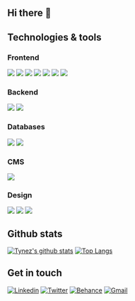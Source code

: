 ## Hi there 👋

<!--
**Tynez/Tynez** is a ✨ _special_ ✨ repository because its `README.md` (this file) appears on your GitHub profile.

Here are some ideas to get you started:

- 🔭 I’m currently working on ...
- 🌱 I’m currently learning ...
- 👯 I’m looking to collaborate on ...
- 🤔 I’m looking for help with ...
- 💬 Ask me about ...
- 📫 How to reach me: ...
- 😄 Pronouns: ...
- ⚡ Fun fact: ...
-->
## Technologies & tools
### Frontend
[![](https://img.shields.io/badge/HTML5-E34F26?style=flat&logo=html5&logoColor=white&color=E34F26)](#)
[![](https://img.shields.io/badge/CSS3-1572B6?style=flat&logo=html5&logoColor=white&color=1572B6)](#)
[![](https://img.shields.io/badge/Sass-CC6699?style=flat&logo=sass&logoColor=white&color=CC6699)](#)
[![](https://img.shields.io/badge/JavaScript-F7DF1E?style=flat&logo=javascript&logoColor=black&color=F7DF1E)](#)
[![](https://img.shields.io/badge/Typescript-007ACC?style=flat&logo=typescript&logoColor=white&color=007ACC)](#)
[![](https://img.shields.io/badge/Angular-DD0031?style=flat&logo=angular&logoColor=white&color=DD0031)](#)
[![](https://img.shields.io/badge/React-61DAFB?style=flat&logo=react&logoColor=white&color=61DAFB)](#)

### Backend 
[![](https://img.shields.io/badge/Node-339933?style=flat&logo=node.js&logoColor=white&color=339933)](#)
[![](https://img.shields.io/badge/NestJs-339933?style=flat&logo=nestjs&logoColor=white&color=ea2845)](#)

### Databases
[![](https://img.shields.io/badge/Mysql-4479A1?style=flat&logo=mysql&logoColor=white&color=4479A1)](#)
[![](https://img.shields.io/badge/MongoDB-47A248?style=flat&logo=mongodb&logoColor=white&color=47A248)](#)

### CMS
[![](https://img.shields.io/badge/Wordpress-21759B?style=flat&logo=wordpress&logoColor=white&color=21759B)](#)

### Design
[![](https://img.shields.io/badge/Photoshop-31A8FF?style=flat&logo=adobe-photoshop&logoColor=white&color=31A8FF)](#)
[![](https://img.shields.io/badge/Illustrator-FF9A00?style=flat&logo=adobe-illustrator&logoColor=white&color=FF9A00)](#)
[![](https://img.shields.io/badge/AdobeXD-FF26BE?style=flat&logo=adobe-xd&logoColor=white&color=FF26BE)](#)

## Github stats
[![Tynez's github stats](https://github-readme-stats.vercel.app/api?username=Tynez&show_icons=true)](https://github.com/anuraghazra/github-readme-stats)
[![Top Langs](https://github-readme-stats.vercel.app/api/top-langs/?username=tynez)](https://github.com/anuraghazra/github-readme-stats)


## Get in touch
[![Linkedin](https://img.shields.io/badge/Linkedin-blue?style=flat&logo=linkedin&labelColor=blue)](https://www.linkedin.com/in/alextynez/)
[![Twitter](https://img.shields.io/badge/Twitter-1DA1F2?style=flat&logo=twitter&labelColor=1DA1F2&logoColor=white)](https://twitter.com/Alex_Tynez)
[![Behance](https://img.shields.io/badge/Behance-1769FF?style=flat&logo=behance&labelColor=1769FF)](https://www.behance.net/alextynez)
[![Gmail](https://img.shields.io/badge/Gmail-white?style=flat&logo=gmail&labelColor=white)](mailto:alejandro.mtnez13@gmail.com)


